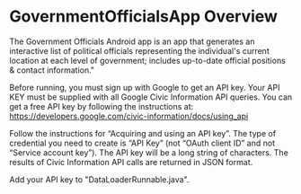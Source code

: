 # **GovernmentOfficialsApp Overview**

The Government Officials Android app is an app that generates an interactive list of political officials representing the individual's current location at each level of government; includes up-to-date official positions & contact information."

Before running, you must sign up with Google to get an API key. Your API KEY must be supplied with all Google Civic Information API queries. You can get a free API key by following the instructions at: https://developers.google.com/civic-information/docs/using_api

Follow the instructions for “Acquiring and using an API key”. The type of credential you need to create is “API Key” (not “OAuth client ID” and not “Service account key”). The API key will be a long string of characters. The results of Civic Information API calls are returned in JSON format.

Add your API key to "DataLoaderRunnable.java".

